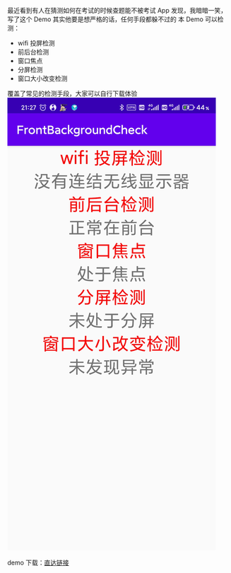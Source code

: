 最近看到有人在猜测如何在考试的时候查题能不被考试 App 发现，我暗暗一笑，写了这个 Demo
其实他要是想严格的话，任何手段都躲不过的
本 Demo 可以检测：
- wifi 投屏检测
- 前后台检测
- 窗口焦点
- 分屏检测
- 窗口大小改变检测

覆盖了常见的检测手段，大家可以自行下载体验
![example](https://github.com/gtf35/FrontBackgroundCheck/blob/master/art/example.jpg)

demo 下载：[直达链接](https://github.com/gtf35/FrontBackgroundCheck/releases/download/1.0/FrontBackgroundCheck.apk)